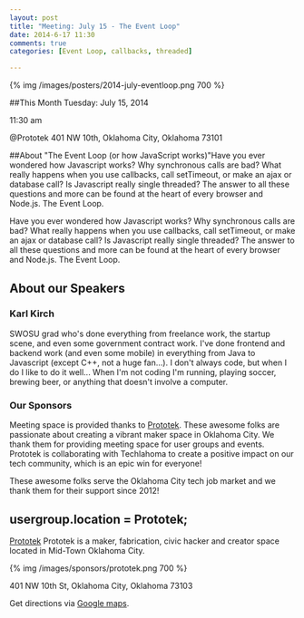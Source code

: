 ```yaml
---
layout: post
title: "Meeting: July 15 - The Event Loop"
date: 2014-6-17 11:30
comments: true
categories: [Event Loop, callbacks, threaded]

---
```

{% img /images/posters/2014-july-eventloop.png 700 %}

##This Month
Tuesday: July 15, 2014

11:30 am

@Prototek
401 NW 10th,
Oklahoma City, Oklahoma
73101


##About "The Event Loop (or how JavaScript works)"Have you ever wondered how Javascript works? Why synchronous calls are bad? What really happens when you use callbacks, call setTimeout, or make an ajax or database call? Is Javascript really single threaded?
The answer to all these questions and more can be found at the heart of every browser and Node.js. The Event Loop.

Have you ever wondered how Javascript works? Why synchronous calls are bad? What really happens when you use callbacks, call setTimeout, or make an ajax or database call? Is Javascript really single threaded?
The answer to all these questions and more can be found at the heart of every browser and Node.js. The Event Loop.

<!-- more -->

## About our Speakers

### Karl Kirch
SWOSU grad who's done everything from freelance work, the startup scene, and even some  government contract work. I've done frontend and backend work (and even some mobile) in everything from Java to Javascript (except C++, not a huge fan...). I don't always code, but when I do I like to do it well... When I'm not coding I'm running, playing soccer, brewing beer, or anything that doesn't involve a computer.

### Our Sponsors
Meeting space is provided thanks to [Prototek](http://www.prototekokc.com). These awesome folks are passionate about creating a vibrant maker space in Oklahoma City. We thank them for providing meeting space for user groups and events. Prototek is collaborating with Techlahoma to create a positive impact on our tech community, which is an epic win for everyone!

These awesome folks serve the Oklahoma City tech job market and we thank them for their support since 2012!

## usergroup.location = Prototek;


[Prototek](http://prototekokc.com/) Prototek is a maker, fabrication, civic hacker and creator space located in Mid-Town Oklahoma City.

{% img /images/sponsors/prototek.png 700 %}

401 NW 10th St, Oklahoma City, Oklahoma 73103

Get directions via [Google maps](https://www.google.com/maps/place/401+NW+10th+St/@35.478527,-97.519417,17z/data=!3m1!4b1!4m2!3m1!1s0x87b21733fd30d655:0xce3a1cd9b95c8415).